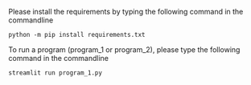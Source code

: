 Please install the requirements by typing the following command in the commandline

``python -m pip install requirements.txt``

To run a program (program_1 or program_2), please type the following command in the commandline

``streamlit run program_1.py``